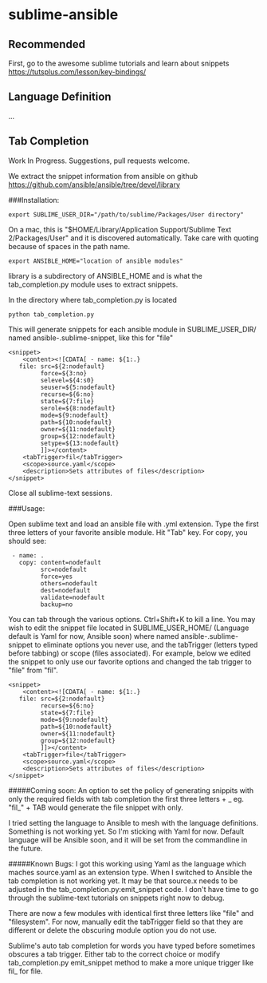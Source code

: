 sublime-ansible
===============

## Recommended

First, go to the awesome sublime tutorials and learn about snippets
https://tutsplus.com/lesson/key-bindings/


## Language Definition

...

## Tab Completion

Work In Progress.  Suggestions, pull requests welcome.

We extract the snippet information from ansible on github
https://github.com/ansible/ansible/tree/devel/library

###Installation: 

```
export SUBLIME_USER_DIR="/path/to/sublime/Packages/User directory"
```
On a mac, this is "$HOME/Library/Application Support/Sublime Text 2/Packages/User" and it is discovered automatically.
Take care with quoting because of spaces in the path name.
```
export ANSIBLE_HOME="location of ansible modules"
```
library is a subdirectory of ANSIBLE_HOME and is what the
tab_completion.py module uses to extract snippets.

In the directory where tab_completion.py is located
```
python tab_completion.py
```

This will generate snippets for each ansible module in SUBLIME_USER_DIR/<Language> named ansible-<module>.sublime-snippet, like this for "file"
```
<snippet>
    <content><![CDATA[ - name: ${1:.}
   file: src=${2:nodefault}
         force=${3:no}
         selevel=${4:s0}
         seuser=${5:nodefault}
         recurse=${6:no}
         state=${7:file}
         serole=${8:nodefault}
         mode=${9:nodefault}
         path=${10:nodefault}
         owner=${11:nodefault}
         group=${12:nodefault}
         setype=${13:nodefault}
         ]]></content>
    <tabTrigger>fil</tabTrigger>
    <scope>source.yaml</scope>
    <description>Sets attributes of files</description>
</snippet>
```

Close all sublime-text sessions.

###Usage:

Open sublime text and load an ansible file with .yml extension.
Type the first three letters of your favorite ansible module.  Hit "Tab" key.  For copy, you should see:

```
 - name: .
   copy: content=nodefault
         src=nodefault
         force=yes
         others=nodefault
         dest=nodefault
         validate=nodefault
         backup=no
```
You can tab through the various options.
Ctrl+Shift+K to kill a line.
You may wish to edit the snippet file located in 
SUBLIME_USER_HOME/<Language> (Language default is Yaml for now, Ansible soon) 
where named ansible-<module>.sublime-snippet to eliminate options 
you never use, and the tabTrigger (letters typed before tabbing) or 
scope (files associated).  For example, below we edited
the snippet to only use our favorite options and changed the tab 
trigger to "file" from "fil".
```
<snippet>
    <content><![CDATA[ - name: ${1:.}
   file: src=${2:nodefault}
         recurse=${6:no}
         state=${7:file}
         mode=${9:nodefault}
         path=${10:nodefault}
         owner=${11:nodefault}
         group=${12:nodefault}
         ]]></content>
    <tabTrigger>file</tabTrigger>
    <scope>source.yaml</scope>
    <description>Sets attributes of files</description>
</snippet>
```


#####Coming soon:
An option to set the policy of generating snippits with only the required
fields with tab completion the first three letters + _ eg. "fil_" + TAB 
would generate the file snippet with only.

I tried setting the language to Ansible to mesh with the language 
definitions.  Something is not working yet.  So I'm sticking with Yaml
for now.  Default language will be Ansible soon, and it will be set from
the commandline in the future.

#####Known Bugs: 
I got this working using Yaml as the language which maches source.yaml as an extension type.  When I switched to Ansible the tab completion is not working yet.  It may be that source.x needs to be adjusted in the tab_completion.py:emit_snippet code.  I don't have time
to go through the sublime-text tutorials on snippets right now to debug.

There are now a few modules with identical first three letters like "file" and "filesystem".  For now, manually edit the tabTrigger field so that they are different or delete the obscuring module option you do not use.

Sublime's auto tab completion for words you have typed before sometimes obscures a tab trigger.  Either tab to the correct choice or modify tab_completion.py emit_snippet method to make a more unique trigger like fil_ for file. 

